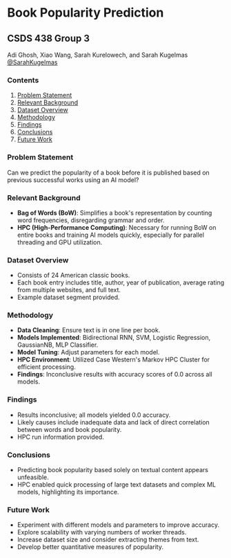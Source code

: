 # Book Popularity Prediction

## CSDS 438 Group 3
Adi Ghosh, Xiao Wang, Sarah Kurelowech, and Sarah Kugelmas
[@SarahKugelmas](https://github.com/SarahKugelmas)

### Contents
1. [Problem Statement](#problem-statement)
2. [Relevant Background](#relevant-background)
3. [Dataset Overview](#dataset-overview)
4. [Methodology](#methodology)
5. [Findings](#findings)
6. [Conclusions](#conclusions)
7. [Future Work](#future-work)

### Problem Statement
Can we predict the popularity of a book before it is published based on previous successful works using an AI model?

### Relevant Background
- **Bag of Words (BoW)**: Simplifies a book's representation by counting word frequencies, disregarding grammar and order.
- **HPC (High-Performance Computing)**: Necessary for running BoW on entire books and training AI models quickly, especially for parallel threading and GPU utilization.

### Dataset Overview
- Consists of 24 American classic books.
- Each book entry includes title, author, year of publication, average rating from multiple websites, and full text.
- Example dataset segment provided.

### Methodology
- **Data Cleaning**: Ensure text is in one line per book.
- **Models Implemented**: Bidirectional RNN, SVM, Logistic Regression, GaussianNB, MLP Classifier.
- **Model Tuning**: Adjust parameters for each model.
- **HPC Environment**: Utilized Case Western's Markov HPC Cluster for efficient processing.
- **Findings**: Inconclusive results with accuracy scores of 0.0 across all models.

### Findings
- Results inconclusive; all models yielded 0.0 accuracy.
- Likely causes include inadequate data and lack of direct correlation between words and book popularity.
- HPC run information provided.

### Conclusions
- Predicting book popularity based solely on textual content appears unfeasible.
- HPC enabled quick processing of large text datasets and complex ML models, highlighting its importance.

### Future Work
- Experiment with different models and parameters to improve accuracy.
- Explore scalability with varying numbers of worker threads.
- Increase dataset size and consider extracting themes from text.
- Develop better quantitative measures of popularity.
